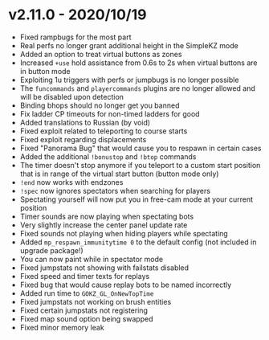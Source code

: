 # v2.11.0 - 2020/10/19

* Fixed rampbugs for the most part
* Real perfs no longer grant additional height in the SimpleKZ mode
* Added an option to treat virtual buttons as zones
* Increased `+use` hold assistance from 0.6s to 2s when virtual buttons are in button mode
* Exploiting 1u triggers with perfs or jumpbugs is no longer possible
* The `funcommands` and `playercommands` plugins are no longer allowed and will be disabled upon detection
* Binding bhops should no longer get you banned
* Fix ladder CP timeouts for non-timed ladders for good
* Added translations to Russian (by void)
* Fixed exploit related to teleporting to course starts
* Fixed exploit regarding displacements
* Fixed "Panorama Bug" that would cause you to respawn in certain cases
* Added the additional `!bonustop` and `!btop` commands
* The timer doesn't stop anymore if you teleport to a custom start position that is in range of the virtual start button (button mode only)
* `!end` now works with endzones
* `!spec` now ignores spectators when searching for players
* Spectating yourself will now put you in free-cam mode at your current position
* Timer sounds are now playing when spectating bots
* Very slightly increase the center panel update rate
* Fixed sounds not playing when hiding players while spectating
* Added `mp_respawn_immunitytime 0` to the default config (not included in upgrade package!)
* You can now paint while in spectator mode
* Fixed jumpstats not showing with failstats disabled
* Fixed speed and timer texts for replays
* Fixed bug that would cause replay bots to be named incorrectly
* Added run time to `GOKZ_GL_OnNewTopTime`
* Fixed jumpstats not working on brush entities
* Fixed certain jumpstats not registering
* Fixed map sound option being swapped
* Fixed minor memory leak